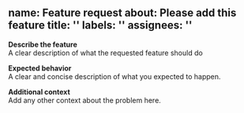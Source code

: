 name: Feature request
about: Please add this feature
title: ''
labels: ''
assignees: ''
---

**Describe the feature**  
A clear description of what the requested feature should do

**Expected behavior**  
A clear and concise description of what you expected to happen.

**Additional context**  
Add any other context about the problem here.
